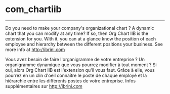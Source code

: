 # com_chartiib
------------
Do you need to make your company's organizational chart ? A dynamic chart that you can modify at any time? If so, then Org Chart IIB is the extension for you. With it, you can at a glance know the position of each employee and hierarchy between the different positions your business. See more info at http://ibrini.com

Vous avez besoin de faire l'organigramme de votre entreprise ? Un organigramme dynamique que vous pourrez modifier à tout moment ? Si oui, alors Org Chart IIB est l'extension qu'il vous faut. Grâce à elle, vous pourrez en un clin d'oeil connaître le poste de chaque employé et la hiérarchie entre les différents postes de votre entreprise. Infos supplémentaires sur http://ibrini.com


